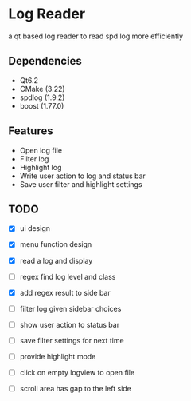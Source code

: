 # Log Reader
a qt based log reader to read spd log more efficiently

## Dependencies
- Qt6.2
- CMake (3.22)
- spdlog (1.9.2)
- boost (1.77.0)

## Features
- Open log file
- Filter log
- Highlight log
- Write user action to log and status bar
- Save user filter and highlight settings

## TODO
- [x] ui design
- [x] menu function design
- [x] read a log and display
- [ ] regex find log level and class
- [x] add regex result to side bar
- [ ] filter log given sidebar choices
- [ ] show user action to status bar
- [ ] save filter settings for next time
- [ ] provide highlight mode
- [ ] click on empty logview to open file
- [ ] scroll area has gap to the left side



